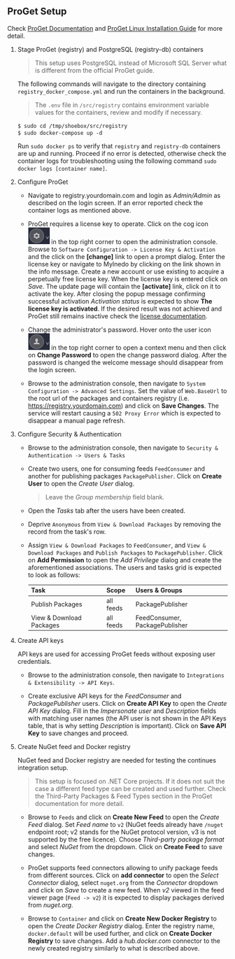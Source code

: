 ## ProGet Setup
Check [ProGet Documentation](https://docs.inedo.com/docs/proget/overview) and [ProGet Linux Installation Guide](https://docs.inedo.com/docs/proget/installation/installation-guide/linux-docker) for more detail.

1. Stage ProGet (registry) and PostgreSQL (registry-db) containers
    > This setup uses PostgreSQL instead of Microsoft SQL Server what is different from the official ProGet guide.
    
    The following commands will navigate to the directory containing `registry_docker_compose.yml` and run the containers in the background.

    > The `.env` file in `/src/registry` contains environment variable values for the containers, review and modify if necessary.

    ```
    $ sudo cd /tmp/shoebox/src/registry
    $ sudo docker-compose up -d
    ```

    <a name="docker-logs"></a>Run `sudo docker ps` to verify that `registry` and `registry-db` containers are up and running. Proceed if no error is detected, otherwise check the container logs for troubleshooting using the following command `sudo docker logs [container name]`.

2. Configure ProGet

    - Navigate to registry.yourdomain.com and login as _Admin/Admin_ as described on the login screen. If an error reported check the container logs as mentioned above.

    - ProGet requires a license key to operate. Click on the cog icon ![Alt text](/resources/img/proget_cog.png?raw=true "ProGet administration console") in the top right corner to open the administration console. Browse to `Software Configuration -> License Key & Activation` and the click on the **[change]** link to open a prompt dialog. Enter the license key or navigate to MyInedo by clicking on the link shown in the info message. Create a new account or use existing to acquire a perpetually free license key. When the license key is entered click on *Save*. The update page will contain the **[activate]** link, click on it to activate the key. After closing the popup message confirming successful activation _Activation status_ is expected to show **The license key is activated**. If the desired result was not achieved and ProGet still remains inactive check the [license documentation](https://docs.inedo.com/docs/proget/administration/license).

    - Change the administrator's password. Hover onto the user icon ![Alt text](/resources/img/proget_user.png?raw=true "ProGet user") in the top right corner to open a context menu and then click on **Change Password** to open the change password dialog. After the password is changed the welcome message should disappear from the login screen.

    - Browse to the administration console, then navigate to `System Configuration -> Advanced Settings`. Set the value of `Web.BaseUrl` to the root url of the packages and containers registry (i.e. https://registry.yourdomain.com) and click on **Save Changes**. The service will restart causing a `502 Proxy Error` which is expected to disappear a manual page refresh.

3. Configure Security & Authentication

    - Browse to the administration console, then navigate to `Security & Authentication -> Users & Tasks`

    - Create two users, one for consuming feeds `FeedConsumer` and another for publishing packages `PackagePublisher`. Click on **Create User** to open the _Create User_ dialog.
        > Leave the _Group membership_ field blank.

    - Open the _Tasks_ tab after the users have been created.

    - Deprive `Anonymous` from `View & Download Packages` by removing the record from the task's row.

    - Assign `View & Download Packages` to `FeedConsumer`, and `View & Download Packages` and `Publish Packages` to `PackagePublisher`. Click on **Add Permission** to open the _Add Privilege_ dialog and create the aforementioned associations. The users and tasks grid is expected to look as follows:

        | Task                     | Scope     | Users & Groups                 |
        | :----------------------- |:--------- | :----------------------------- |
        | Publish Packages         | all feeds | PackagePublisher               |
        | View & Download Packages | all feeds | FeedConsumer, PackagePublisher |

4. Create API keys

    API keys are used for accessing ProGet feeds without exposing user credentials.

    - Browse to the administration console, then navigate to `Integrations & Extensibility -> API Keys`. 

    - Create exclusive API keys for the _FeedConsumer_ and _PackagePublisher_ users. Click on **Create API Key** to open the _Create API Key_ dialog. Fill in the _Impersonate user_ and _Description_ fields with matching user names (the API user is not shown in the API Keys table, that is why setting _Description_ is important). Click on **Save API Key** to save changes and proceed.

5. Create NuGet feed and Docker registry

    NuGet feed and Docker registry are needed for testing the continues integration setup.
    > This setup is focused on .NET Core projects. If it does not suit the case a different feed type can be created and used further. Check the Third-Party Packages & Feed Types section in the ProGet documentation for more detail.

    - Browse to `Feeds` and click on **Create New Feed** to open the _Create Feed_ dialog. Set _Feed name_ to `v2` (NuGet feeds already have `/nuget` endpoint root; v2 stands for the NuGet protocol version, v3 is not supported by the free licence). Choose _Third-party package format_ and select _NuGet_ from the dropdown. Click on **Create Feed** to save changes. 

    - ProGet supports feed connectors allowing to unify package feeds from different sources. Click on **add connector** to open the _Select Connector_ dialog, select `nuget.org` from the _Connector_ dropdown and click on *Save* to create a new feed. When _v2_ viewed in the feed viewer page (`Feed -> v2`) it is expected to display packages derived from _nuget.org_.

    - Browse to `Container` and click on **Create New Docker Registry** to open the _Create Docker Registry_ dialog. Enter the registry name, `docker.default` will be used further, and click on **Create Docker Registry** to save changes. Add a _hub.docker.com_ connector to the newly created registry similarly to what is described above.